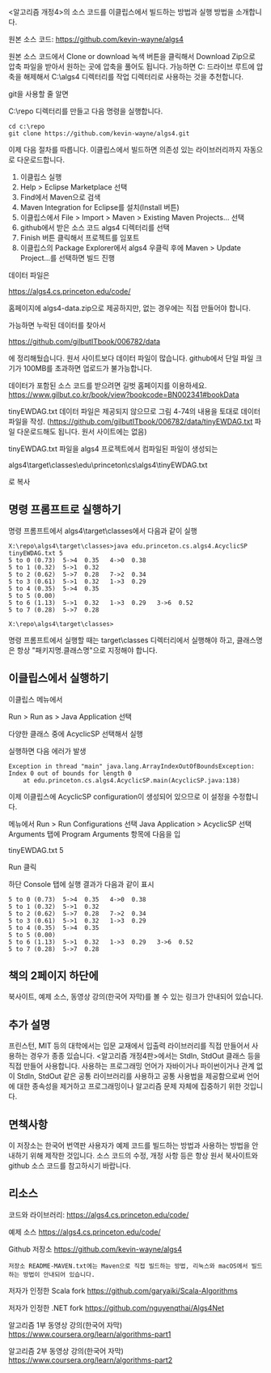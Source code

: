 <알고리즘 개정4>의 소스 코드를 이클립스에서 빌드하는 방법과 실행 방법을 소개합니다.

원본 소스 코드: https://github.com/kevin-wayne/algs4

원본 소스 코드에서 Clone or download 녹색 버튼을 클릭해서
Download Zip으로 압축 파일을 받아서 원하는 곳에 압축을 풀어도 됩니다.
가능하면 C: 드라이브 루트에 압축을 해제해서 C:\algs4 디렉터리를
작업 디렉터리로 사용하는 것을 추천합니다.

git을 사용할 줄 알면

C:\repo 디렉터리를 만들고 다음 명령을 실행합니다.

```
cd c:\repo
git clone https://github.com/kevin-wayne/algs4.git
```

이제 다음 절차를 따릅니다. 이클립스에서 빌드하면 의존성 있는 라이브러리까지 자동으로 다운로드합니다.

1. 이클립스 실행
2. Help > Eclipse Marketplace 선택
3. Find에서 Maven으로 검색
4. Maven Integration for Eclipse를 설치(Install 버튼)
5. 이클립스에서 File > Import > Maven > Existing Maven Projects... 선택
6. github에서 받은 소스 코드 algs4 디렉터리를 선택
7. Finish 버튼 클릭해서 프로젝트를 임포트
8. 이클립스의 Package Explorer에서 algs4 우클릭 후에 
   Maven > Update Project...를 선택하면 빌드 진행

데이터 파일은

https://algs4.cs.princeton.edu/code/

홈페이지에 algs4-data.zip으로 제공하지만,
없는 경우에는 직접 만들어야 합니다.

가능하면 누락된 데이터를 찾아서

https://github.com/gilbutITbook/006782/data

에 정리해뒀습니다. 원서 사이트보다 데이터 파일이 많습니다.
github에서 단일 파일 크기가 100MB를 초과하면 업로드가 불가능합니다.

데이터가 포함된 소스 코드를 받으려면 길벗 홈페이지를 이용하세요.
https://www.gilbut.co.kr/book/view?bookcode=BN002341#bookData


tinyEWDAG.txt 데이터 파일은 제공되지 않으므로 그림 4-74의 내용을 토대로 데이터 파일을 작성.
(https://github.com/gilbutITbook/006782/data/tinyEWDAG.txt 파일 다운로드해도 됩니다. 원서 사이트에는 없음)

tinyEWDAG.txt 파일을 algs4 프로젝트에서 컴파일된 파일이 생성되는

algs4\target\classes\edu\princeton\cs\algs4\tinyEWDAG.txt

로 복사


## 명령 프롬프트로 실행하기
명령 프롬프트에서 algs4\target\classes에서 다음과 같이 실행

```
X:\repo\algs4\target\classes>java edu.princeton.cs.algs4.AcyclicSP tinyEWDAG.txt 5
5 to 0 (0.73)  5->4  0.35   4->0  0.38
5 to 1 (0.32)  5->1  0.32
5 to 2 (0.62)  5->7  0.28   7->2  0.34
5 to 3 (0.61)  5->1  0.32   1->3  0.29
5 to 4 (0.35)  5->4  0.35
5 to 5 (0.00)
5 to 6 (1.13)  5->1  0.32   1->3  0.29   3->6  0.52
5 to 7 (0.28)  5->7  0.28

X:\repo\algs4\target\classes>
```

명령 프롬프트에서 실행할 때는 target\classes 디렉터리에서 실행해야 하고,
클래스명은 항상 "패키지명.클래스명"으로 지정해야 합니다.


## 이클립스에서 실행하기

이클립스 메뉴에서

Run > Run as > Java Application 선택

다양한 클래스 중에 AcyclicSP 선택해서 실행

실행하면 다음 에러가 발생

```
Exception in thread "main" java.lang.ArrayIndexOutOfBoundsException: Index 0 out of bounds for length 0
	at edu.princeton.cs.algs4.AcyclicSP.main(AcyclicSP.java:138)

```

이제 이클립스에 AcyclicSP configuration이 생성되어 있으므로 이 설정을 수정합니다.

메뉴에서 Run > Run Configurations 선택
Java Application > AcyclicSP 선택
Arguments 탭에 Program Arguments 항목에 다음을 입

tinyEWDAG.txt 5

Run 클릭

하단 Console 탭에 실행 결과가 다음과 같이 표시

```
5 to 0 (0.73)  5->4  0.35   4->0  0.38   
5 to 1 (0.32)  5->1  0.32   
5 to 2 (0.62)  5->7  0.28   7->2  0.34   
5 to 3 (0.61)  5->1  0.32   1->3  0.29   
5 to 4 (0.35)  5->4  0.35   
5 to 5 (0.00)  
5 to 6 (1.13)  5->1  0.32   1->3  0.29   3->6  0.52   
5 to 7 (0.28)  5->7  0.28   
```


## 책의 2페이지 하단에

북사이트, 예제 소스, 동영상 강의(한국어 자막)를 볼 수 있는 링크가 안내되어 있습니다.


## 추가 설명
프린스턴, MIT 등의 대학에서는 입문 교재에서 입출력 라이브러리를 직접 만들어서 사용하는 경우가 종종 있습니다. <알고리즘 개정4판>에서는 StdIn, StdOut 클래스 등을 직접 만들어 사용합니다. 사용하는 프로그래밍 언어가 자바이거나 파이썬이거나 관계 없이 StdIn, StdOut 같은 공통 라이브러리를 사용하고 공통 사용법을 제공함으로써 언어에 대한 종속성을 제거하고 프로그래밍이나 알고리즘 문제 자체에 집중하기 위한 것입니다.


## 면책사항
이 저장소는 한국어 번역판 사용자가 예제 코드를 빌드하는 방법과 사용하는 방법을 안내하기 위해 제작한 것입니다. 소스 코드의 수정, 개정 사항 등은 항상 원서 북사이트와 github 소스 코드를 참고하시기 바랍니다.

## 리소스

코드와 라이브러리: https://algs4.cs.princeton.edu/code/

예제 소스 https://algs4.cs.princeton.edu/code/

Github 저장소 https://github.com/kevin-wayne/algs4

    저장소 README-MAVEN.txt에는 Maven으로 직접 빌드하는 방법, 리눅스와 macOS에서 빌드하는 방법이 안내되어 있습니다.

저자가 인정한 Scala fork https://github.com/garyaiki/Scala-Algorithms

저자가 인정한 .NET fork  https://github.com/nguyenqthai/Algs4Net

알고리즘 1부 동영상 강의(한국어 자막) https://www.coursera.org/learn/algorithms-part1

알고리즘 2부 동영상 강의(한국어 자막) https://www.coursera.org/learn/algorithms-part2